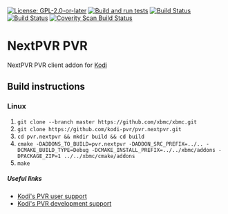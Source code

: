 [![License: GPL-2.0-or-later](https://img.shields.io/badge/License-GPL%20v2+-blue.svg)](LICENSE.md)
[![Build and run tests](https://github.com/kodi-pvr/pvr.nextpvr/actions/workflows/build.yml/badge.svg?branch=Omega)](https://github.com/kodi-pvr/pvr.nextpvr/actions/workflows/build.yml)
[![Build Status](https://dev.azure.com/teamkodi/kodi-pvr/_apis/build/status/kodi-pvr.pvr.nextpvr?branchName=Omega)](https://dev.azure.com/teamkodi/kodi-pvr/_build/latest?definitionId=64&branchName=Omega)
[![Build Status](https://jenkins.kodi.tv/view/Addons/job/kodi-pvr/job/pvr.nextpvr/job/Omega/badge/icon)](https://jenkins.kodi.tv/blue/organizations/jenkins/kodi-pvr%2Fpvr.nextpvr/branches/)
[![Coverity Scan Build Status](https://scan.coverity.com/projects/5120/badge.svg)](https://scan.coverity.com/projects/5120)

# NextPVR PVR
NextPVR PVR client addon for [Kodi](https://kodi.tv)

## Build instructions

### Linux

1. `git clone --branch master https://github.com/xbmc/xbmc.git`
2. `git clone https://github.com/kodi-pvr/pvr.nextpvr.git`
3. `cd pvr.nextpvr && mkdir build && cd build`
4. `cmake -DADDONS_TO_BUILD=pvr.nextpvr -DADDON_SRC_PREFIX=../.. -DCMAKE_BUILD_TYPE=Debug -DCMAKE_INSTALL_PREFIX=../../xbmc/addons -DPACKAGE_ZIP=1 ../../xbmc/cmake/addons`
5. `make`

##### Useful links

* [Kodi's PVR user support](https://forum.kodi.tv/forumdisplay.php?fid=167)
* [Kodi's PVR development support](https://forum.kodi.tv/forumdisplay.php?fid=136)
